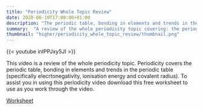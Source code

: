 ```yaml
---
title: "Periodicity Whole Topic Review"
date: 2020-06-10T17:00:00+01:00
description: "The periodic table, bonding in elements and trends in the periodic table."
summary:  "A review of the whole periodicity topic covering: the periodic table, bonding in elements and trends in the periodic table."
thumbnail: "higher/periodicity_whole_topic_review/thumbnail.png"
---
```

{{< youtube inIPPJxy5JI >}}

This video is a review of the whole periodicity topic.  Periodicity covers the periodic table, bonding in elements and trends in the periodic table (specifically elecrtonegativity, ionisation energy and covalent radius).  To assist you in using this periodicity video download this free worksheet to use as you work through the video.

[Worksheet](Periodicity.pdf)
